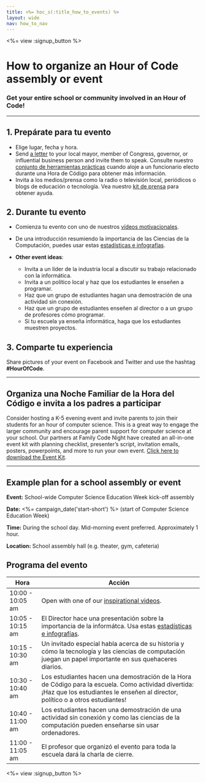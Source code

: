 ```yaml
---
title: <%= hoc_s(:title_how_to_events) %>
layout: wide
nav: how_to_nav
---
```

<%= view :signup_button %>

# How to organize an Hour of Code assembly or event

### Get your entire school or community involved in an Hour of Code!

---

## 1. Prepárate para tu evento

- Elige lugar, fecha y hora.
- Send [a letter](https://hourofcode.com/promote/resources#sample-emails) to your local mayor, member of Congress, governor, or influential business person and invite them to speak. Consulte nuestro [conjunto de herramientas prácticas](<%=localized_file('/files/elected-official.pdf')%>) cuando aloje a un funcionario electo durante una Hora de Código para obtener más información.
- Invita a los medios/prensa como la radio o televisión local, periódicos o blogs de educación o tecnología. Vea nuestro [kit de prensa](<%= resolve_url('/promote/press-kit') %>) para obtener ayuda.

## 2. Durante tu evento

- Comienza tu evento con uno de nuestros [vídeos motivacionales](<%= resolve_url('/promote/resources#videos') %>).
- De una introducción resumiendo la importancia de las Ciencias de la Computación, puedes usar estas [estadísticas e infografías](<%= resolve_url('/promote/stats') %>).   
      
    
- **Other event ideas**: 
    - Invita a un líder de la industria local a discutir su trabajo relacionado con la informática.
    - Invita a un político local y haz que los estudiantes le enseñen a programar.
    - Haz que un grupo de estudiantes hagan una demostración de una actividad sin conexión.
    - Haz que un grupo de estudiantes enseñen al director o a un grupo de profesores cómo programar.
    - Si tu escuela ya enseña informática, haga que los estudiantes muestren proyectos.

## 3. Comparte tu experiencia

Share pictures of your event on Facebook and Twitter and use the hashtag **#HourOfCode**.

---

## Organiza una Noche Familiar de la Hora del Código e invita a los padres a participar

Consider hosting a K-5 evening event and invite parents to join their students for an hour of computer science. This is a great way to engage the larger community and encourage parent support for computer science at your school. Our partners at Family Code Night have created an all-in-one event kit with planning checklist, presenter’s script, invitation emails, posters, powerpoints, and more to run your own event. [Click here to download the Event Kit](http://www.familycodenight.org/DownloadCodeDotOrg.html).

---

## Example plan for a school assembly or event

**Event:** School-wide Computer Science Education Week kick-off assembly

**Date:** <%= campaign_date('start-short') %> (start of Computer Science Education Week)

**Time:** During the school day. Mid-morning event preferred. Approximately 1 hour.

**Location:** School assembly hall (e.g. theater, gym, cafeteria)

## Programa del evento

| Hora             | Acción                                                                                                                                                                                  |
| ---------------- | --------------------------------------------------------------------------------------------------------------------------------------------------------------------------------------- |
| 10:00 - 10:05 am | Open with one of our [inspirational videos](<%= resolve_url('/promote/resources#videos') %>).                                                                                             |
| 10:05 - 10:15 am | El Director hace una presentación sobre la importancia de la informátca. Usa estas [estadísticas e infografías](<%= resolve_url('/promote/stats') %>).                                    |
| 10:15 - 10:30 am | Un invitado especial habla acerca de su historia y cómo la tecnología y las ciencias de computación juegan un papel importante en sus quehaceres diarios.                               |
| 10:30 - 10:40 am | Los estudiantes hacen una demostración de la Hora de Código para la escuela. Como actividad divertida: ¡Haz que los estudiantes le enseñen al director, político o a otros estudiantes! |
| 10:40 - 11:00 am | Los estudiantes hacen una demostración de una actividad sin conexión y como las ciencias de la computación pueden enseñarse sin usar ordenadores.                                       |
| 11:00 - 11:05 am | El profesor que organizó el evento para toda la escuela dará la charla de cierre.                                                                                                       |

<%= view :signup_button %>